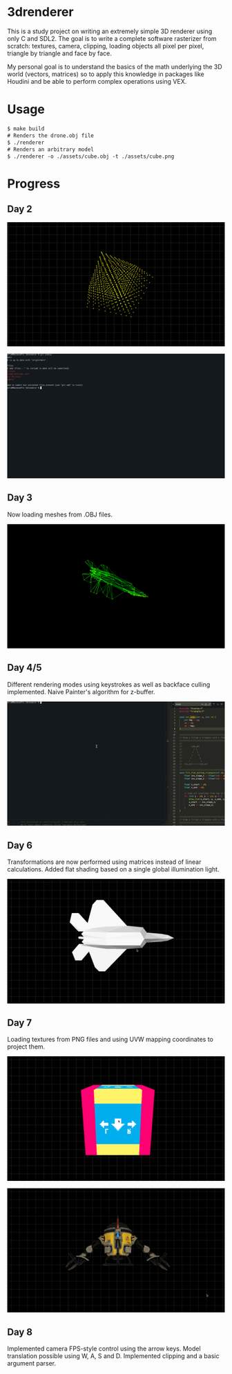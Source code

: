 # 3drenderer

This is a study project on writing an extremely simple 3D renderer using only C and SDL2. The goal is to write a complete software rasterizer from scratch: textures, camera, clipping, loading objects all pixel per pixel, triangle by triangle and face by face.

My personal goal is to understand the basics of the math underlying the 3D world (vectors, matrices) so to apply this knowledge in packages like Houdini and be able to perform complex operations using VEX. 

# Usage

```
$ make build
# Renders the drone.obj file
$ ./renderer 
# Renders an arbitrary model
$ ./renderer -o ./assets/cube.obj -t ./assets/cube.png
```


# Progress

## Day 2
![A point cloud of points in the shape of a cube rotating in space](docs/images/progress_day_2.gif)

![A wireframe the shape of a cube rotating in space](docs/images/progress_day_2_wireframe.gif)

## Day 3

Now loading meshes from .OBJ files.

![A wireframe the shape of a cube rotating in space](docs/images/progress_day_3_f22.gif)

## Day 4/5

Different rendering modes using keystrokes as well as backface culling implemented. Naive Painter's algorithm for z-buffer.

![A wireframe the shape of a cube rotating in space](docs/images/progress_day_5.gif)

## Day 6

Transformations are now performed using matrices instead of linear calculations. Added flat shading based on a single global illumination light.


![Flat shading](docs/images/progress_day_6.gif)

## Day 7

Loading textures from PNG files and using UVW mapping coordinates to project them.


![uv](docs/images/progress_day_7.gif)

![uv2](docs/images/progress_day_7_2.gif)


## Day 8

Implemented camera FPS-style control using the arrow keys. Model translation possible using W, A, S and D. Implemented clipping and a basic argument parser.